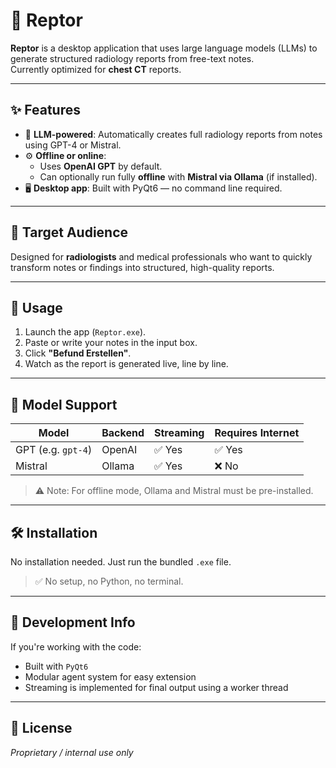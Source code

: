 # 🦖 Reptor

**Reptor** is a desktop application that uses large language models (LLMs) to generate structured radiology reports from free-text notes.  
Currently optimized for **chest CT** reports.

---

## ✨ Features

- 🧠 **LLM-powered**: Automatically creates full radiology reports from notes using GPT-4 or Mistral.
- ⚙️ **Offline or online**:  
  - Uses **OpenAI GPT** by default.  
  - Can optionally run fully **offline** with **Mistral via Ollama** (if installed).
- 🖥️ **Desktop app**: Built with PyQt6 — no command line required.

---

## 🩻 Target Audience

Designed for **radiologists** and medical professionals who want to quickly transform notes or findings into structured, high-quality reports.

---

## 🚀 Usage

1. Launch the app (`Reptor.exe`).
2. Paste or write your notes in the input box.
3. Click **"Befund Erstellen"**.
4. Watch as the report is generated live, line by line.

---

## 🧠 Model Support

| Model     | Backend | Streaming | Requires Internet |
|-----------|---------|-----------|--------------------|
| GPT (e.g. `gpt-4`) | OpenAI  | ✅ Yes     | ✅ Yes             |
| Mistral   | Ollama  | ✅ Yes     | ❌ No              |

> ⚠️ Note: For offline mode, Ollama and Mistral must be pre-installed.

---

## 🛠️ Installation

No installation needed. Just run the bundled `.exe` file.

> ✅ No setup, no Python, no terminal.

---

## 🧪 Development Info

If you're working with the code:

- Built with `PyQt6`
- Modular agent system for easy extension
- Streaming is implemented for final output using a worker thread

---

## 📄 License

*Proprietary / internal use only*


